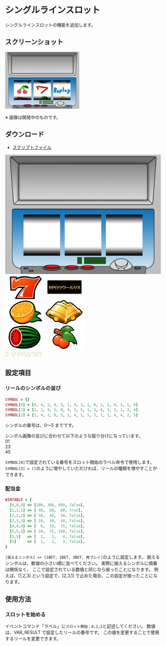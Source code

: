 # シングルラインスロット

シングルラインスロットの機能を追加します。

## スクリーンショット

![スクショ１](imgs/SS110702485913.jpg)

※ 画像は開発中のものです。

## ダウンロード

- [スクリプトファイル](https://github.com/cacao-soft/RMVX/raw/main/Poker.rb)

![フレーム](imgs/SlotFrame.png)\
![シンボル](imgs/SlotSymbol.png)\
![番号](imgs/SlotNumber.png)

## 設定項目

### リールのシンボルの並び

```ruby
SYMBOL = {}
SYMBOL[0] = [0, 4, 3, 0, 5, 1, 4, 3, 1, 0, 2, 2, 4, 2, 1, 0]
SYMBOL[1] = [2, 1, 4, 5, 0, 4, 3, 5, 1, 2, 0, 3, 3, 2, 3, 4]
SYMBOL[2] = [3, 4, 2, 0, 3, 2, 4, 1, 5, 3, 1, 1, 4, 4, 2, 5]
```

シンボルの番号は、0～5 までです。

シンボル画像の並びに合わせて以下のような振り分けになっています。\
01\
23\
45

`SYMBOL[0]`で設定されている番号をスロット開始のラベル命令で使用します。\
`SYMBOL[3] = []`のように増やしていただければ、リールの種類を増やすことができます。

### 配当金

```ruby
WINTABLE = {
  [0,0,0] => [100, 300, 999, false],
  [1,1,1] => [ 40,  60,  80, true],
  [2,2,2] => [ 30,  40,  50, false],
  [3,3,3] => [ 20,  30,  40, false],
  [4,4,4] => [  6,  10,  15, false],
  [5,5,5] => [ 50,  75, 100, false],
  [5,5]   => [  2,   3,   4, false],
  [5]     => [  1,   2,   3, false],
}
```

`[揃えるシンボル] => [1BET, 2BET, 3BET, 再プレイ]`のように設定します。
揃えるシンボルは、数値の小さい順に並べてください。
実際に揃えるシンボルに順番は関係なく、
ここで設定されている数値と同じなら揃ったことになります。
例えば、[1,2,3] という設定で、[2,3,1] で止めた場合、この設定が揃ったことになります。

## 使用方法

### スロットを始める

イベントコマンド「ラベル」に`スロット開始：0,1,2`と記述してください。
数値は、VAR_RESULT で設定したリールの番号です。
この値を変更することで使用するリールを変更できます。
